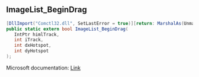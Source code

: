 ## ImageList_BeginDrag

```csharp
[DllImport("Comctl32.dll", SetLastError = true)][return: MarshalAs(UnmanagedType.Bool)]
public static extern bool ImageList_BeginDrag(
   IntPtr himlTrack,
   int iTrack,
   int dxHotspot,
   int dyHotspot
);
```

Microsoft documentation: [Link](https://docs.microsoft.com/en-us/windows/win32/api/commctrl/nf-commctrl-imagelist_begindrag)
